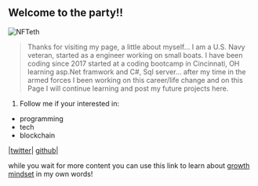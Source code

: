 ## Welcome to the party!! 

![NFTeth](https://user-images.githubusercontent.com/87037324/129043813-870e33c3-64ee-4f0f-a56d-fe08b84de0c1.jpg)



>  Thanks for visiting my page, a little about myself... I am a U.S. Navy veteran, started as a engineer
>  working on small boats. I have been coding since 2017 started at a coding bootcamp in Cincinnati, OH
>  learning asp.Net framwork and C#, Sql server... after my time in the armed forces I been working
>  on this career/life change and on this Page I will continue learning and post my future projects here.


1. Follow me if your interested in:
- programming
- tech
- blockchain


|[twitter](https://twitter.com/dev_dukes)| [github](https://github.com/devDukes-99)|

while you wait for more content you can use this link to learn about [growth mindset](README.md) in my own words!

